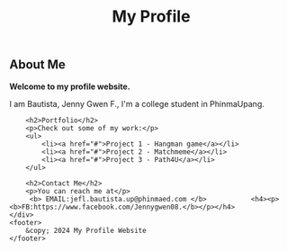 <!DOCTYPE html>
<html lang="en">
<head>
    <meta charset="UTF-8">
    <meta http-equiv="X-UA-Compatible" content="IE=edge">
    <meta name="viewport" content="width=device-width, initial-scale=1.0">
    <title>My Profile</title>
</head>
<body>
    <header>
        <h1>My Profile</h1>
    </header>
    <div class="container">
        <h2>About Me</h2>
        <p><b>Welcome to my profile website.</b></p>
        <p>I am Bautista, Jenny Gwen F., I'm a college student in PhinmaUpang.</p>
        
        <h2>Portfolio</h2>
        <p>Check out some of my work:</p>
        <ul>
            <li><a href="#">Project 1 - Hangman game</a></li>
            <li><a href="#">Project 2 - Matchmeme</a></li>
            <li><a href="#">Project 3 - Path4U</a></li>
        </ul>
        
        <h2>Contact Me</h2>
        <p>You can reach me at</p>
         <b> EMAIL:jefl.bautista.up@phinmaed.com </b>           <h4><p><b>FB:https://www.facebook.com/Jennygwen08.</b></p></h4>
    </div>
    <footer>
        &copy; 2024 My Profile Website
    </footer>
</body>
</html>
